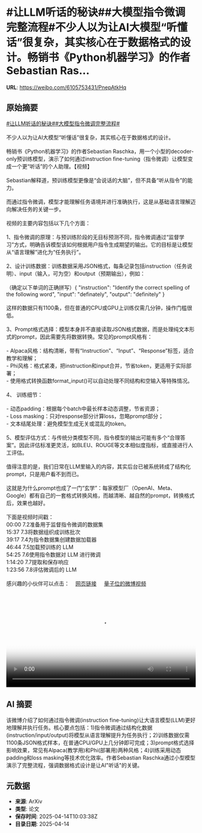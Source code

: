 # #让LLM听话的秘诀##大模型指令微调完整流程#不少人以为让AI大模型“听懂话”很复杂，其实核心在于数据格式的设计。畅销书《Python机器学习》的作者Sebastian Ras...

**URL**: https://weibo.com/6105753431/PnepAtkHq

## 原始摘要

<a href="https://m.weibo.cn/search?containerid=231522type%3D1%26t%3D10%26q%3D%23%E8%AE%A9LLM%E5%90%AC%E8%AF%9D%E7%9A%84%E7%A7%98%E8%AF%80%23&amp;extparam=%23%E8%AE%A9LLM%E5%90%AC%E8%AF%9D%E7%9A%84%E7%A7%98%E8%AF%80%23" data-hide=""><span class="surl-text">#让LLM听话的秘诀#</span></a><a href="https://m.weibo.cn/search?containerid=231522type%3D1%26t%3D10%26q%3D%23%E5%A4%A7%E6%A8%A1%E5%9E%8B%E6%8C%87%E4%BB%A4%E5%BE%AE%E8%B0%83%E5%AE%8C%E6%95%B4%E6%B5%81%E7%A8%8B%23&amp;extparam=%23%E5%A4%A7%E6%A8%A1%E5%9E%8B%E6%8C%87%E4%BB%A4%E5%BE%AE%E8%B0%83%E5%AE%8C%E6%95%B4%E6%B5%81%E7%A8%8B%23" data-hide=""><span class="surl-text">#大模型指令微调完整流程#</span></a><br><br>不少人以为让AI大模型“听懂话”很复杂，其实核心在于数据格式的设计。<br><br>畅销书《Python机器学习》的作者Sebastian Raschka，用一个小型的decoder-only预训练模型，演示了如何通过instruction fine-tuning（指令微调）让模型变成一个更“听话”的个人助理。【视频】<br><br>Sebastian解释道，预训练模型更像是“会说话的大脑”，但不具备“听从指令”的能力。<br><br>而通过指令微调，模型才能理解任务语境并进行准确执行，这是从基础语言理解迈向解决任务的关键一步。<br><br>视频的主要内容包括以下几个方面：<br><br>1、指令微调的原理：与预训练阶段的无目标预测不同，指令微调通过“监督学习”方式，明确告诉模型该如何根据用户指令生成期望的输出。它的目标是让模型从“语言理解”进化为“任务执行”。<br><br>2、设计训练数据：训练数据采用JSON格式，每条记录包括instruction（任务说明）、input（输入，可为空）和output（预期输出），例如：<br><br>（确定以下单词的正确拼写）{ "instruction": "Identify the correct spelling of the following word", "input": "definately", "output": "definitely" }<br><br>这样的数据只有1100条，但在普通的CPU或GPU上训练仅需几分钟，操作门槛很低。<br><br>3、Prompt格式选择：模型本身并不直接读取JSON格式数据，而是处理纯文本形式的prompt，因此需要先将数据转换。常见的prompt风格有：<br><br>- Alpaca风格：结构清晰，带有“Instruction”、“Input”、“Response”标签，适合教学和理解；<br>- Phi风格：格式紧凑，把instruction和input合并，节省token，更适用于实际部署；<br>- 使用格式转换函数format_input()可以自动处理不同结构和空输入等特殊情况。<br><br>4、 训练细节：<br><br>- 动态padding：根据每个batch中最长样本动态调整，节省资源；<br>- Loss masking：只对response部分计算loss，忽略prompt部分；<br>- 文本结尾处理：避免模型生成无关或混乱的token。<br><br>5、模型评估方式：与传统分类模型不同，指令模型的输出可能有多个“合理答案”。因此评估标准更灵活，如BLEU、ROUGE等文本相似度指标，或直接进行人工评估。<br><br>值得注意的是，我们日常在LLM里输入的内容，其实后台已被系统转成了结构化prompt，只是用户看不到而已。<br><br>这就是为什么prompt也成了一门“玄学”：每家模型厂（OpenAI、Meta、Google）都有自己的一套格式转换风格，而越清晰、越自然的prompt，转换格式后，效果也越好。<br><br>下面是视频时间戳：<br>00:00 7.2准备用于监督指令微调的数据集<br>15:37 7.3将数据组织成训练批次<br>39:17 7.4为指令数据集创建数据加载器<br>46:44 7.5加载预训练的 LLM<br>54:25 7.6使用指令数据对 LLM 进行微调<br>1:14:20 7.7提取和保存响应<br>1:23:56 7.8评估微调后的 LLM<br><br>感兴趣的小伙伴可以点击：<a href="https://weibo.cn/sinaurl?u=https%3A%2F%2Fgithub.com%2Frasbt%2FLLMs-from-scratch%2Ftree%2Fmain%2Fch07" data-hide=""><span class="url-icon"><img style="width: 1rem;height: 1rem" src="https://h5.sinaimg.cn/upload/2015/09/25/3/timeline_card_small_web_default.png" referrerpolicy="no-referrer"></span><span class="surl-text">网页链接</span></a> <a href="https://video.weibo.com/show?fid=1034:5155347971899415" data-hide=""><span class="url-icon"><img style="width: 1rem;height: 1rem" src="https://h5.sinaimg.cn/upload/2015/09/25/3/timeline_card_small_video_default.png" referrerpolicy="no-referrer"></span><span class="surl-text">量子位的微博视频</span></a><br clear="both"><div style="clear: both"></div><video controls="controls" poster="https://tvax2.sinaimg.cn/orj480/006Fd7o3ly1i0geky3ni7j30zk0k0wfz.jpg" style="width: 100%"><source src="https://f.video.weibocdn.com/o0/0ys1Hygslx08nt0O9CX60104120kzzbA0E080.mp4?label=mp4_720p&amp;template=1280x720.25.0&amp;ori=0&amp;ps=1CwnkDw1GXwCQx&amp;Expires=1744628555&amp;ssig=neY3gV%2FNzu&amp;KID=unistore,video"><source src="https://f.video.weibocdn.com/o0/wZm26BA9lx08nt0LxDao01041209K4yt0E040.mp4?label=mp4_hd&amp;template=852x480.25.0&amp;ori=0&amp;ps=1CwnkDw1GXwCQx&amp;Expires=1744628555&amp;ssig=LfOBte%2Bpwb&amp;KID=unistore,video"><source src="https://f.video.weibocdn.com/o0/t8xTNPQ5lx08nt0GVcJa01041205Pvkl0E030.mp4?label=mp4_ld&amp;template=640x360.25.0&amp;ori=0&amp;ps=1CwnkDw1GXwCQx&amp;Expires=1744628555&amp;ssig=%2Fc5LkSKt8S&amp;KID=unistore,video"><p>视频无法显示，请前往<a href="https://video.weibo.com/show?fid=1034%3A5155347971899415" target="_blank" rel="noopener noreferrer">微博视频</a>观看。</p></video>

## AI 摘要

该微博介绍了如何通过指令微调(instruction fine-tuning)让大语言模型(LLM)更好地理解并执行任务。核心要点包括：1)指令微调通过结构化数据(instruction/input/output)将模型从语言理解提升为任务执行；2)训练数据仅需1100条JSON格式样本，在普通CPU/GPU上几分钟即可完成；3)prompt格式选择影响效果，常见有Alpaca(教学用)和Phi(部署用)两种风格；4)训练采用动态padding和loss masking等技术优化效率。作者Sebastian Raschka通过小型模型演示了完整流程，强调数据格式设计是让AI"听话"的关键。

## 元数据

- **来源**: ArXiv
- **类型**: 论文
- **保存时间**: 2025-04-14T10:03:38Z
- **目录日期**: 2025-04-14
